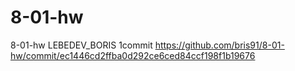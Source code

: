 # 8-01-hw
8-01-hw LEBEDEV_BORIS 1commit
https://github.com/bris91/8-01-hw/commit/ec1446cd2ffba0d292ce6ced84ccf198f1b19676

